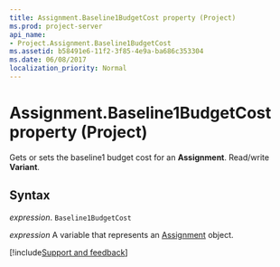 ```yaml
---
title: Assignment.Baseline1BudgetCost property (Project)
ms.prod: project-server
api_name:
- Project.Assignment.Baseline1BudgetCost
ms.assetid: b58491e6-11f2-3f85-4e9a-ba686c353304
ms.date: 06/08/2017
localization_priority: Normal
---
```



# Assignment.Baseline1BudgetCost property (Project)

Gets or sets the baseline1 budget cost for an  **Assignment**. Read/write **Variant**.


## Syntax

_expression_. `Baseline1BudgetCost`

_expression_ A variable that represents an [Assignment](./Project.Assignment.md) object.

[!include[Support and feedback](~/includes/feedback-boilerplate.md)]